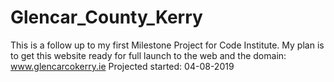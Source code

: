 # Glencar_County_Kerry


This is a follow up to my first Milestone Project for Code Institute.
My plan is to get this website ready for full launch to the web and the domain: www.glencarcokerry.ie
Projected started: 04-08-2019